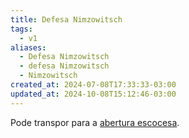 ```yaml
---
title: Defesa Nimzowitsch
tags:
  - v1
aliases:
  - Defesa Nimzowitsch
  - defesa Nimzowitsch
  - Nimzowitsch
created_at: 2024-07-08T17:33:33-03:00
updated_at: 2024-10-08T15:12:46-03:00
---
```


Pode transpor para a [abertura escocesa](../../../../atomos/2024/07/12/Xadrez_Abertura_escocesa.md).
